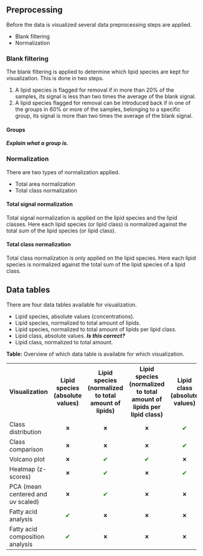 ## Preprocessing

Before the data is visualized several data preprocessing steps are applied. 

* Blank filtering
* Normalization

### Blank filtering

The blank filtering is applied to determine which lipid species are kept for visualization. This is done in two steps. 

1) A lipid species is flagged for removal if in more than 20% of the samples, its signal is less than two times the average of the blank signal.
2) A lipid species flagged for removal can be introduced back if in one of the groups in 60% or more of the samples, belonging to a specific group, its signal is more than two times the average of the blank signal.

#### Groups

***Explain what a group is.***

### Normalization

There are two types of normalization applied.

* Total area normalization
* Total class normalization

#### Total signal normalization

Total signal normalization is applied on the lipid species and the lipid classes. Here each lipid species (or lipid class) is normalized against the total sum of the lipid species (or lipid class).

#### Total class normalization

Total class normalization is only applied on the lipid species. Here each lipid species is normalized against the total sum of the lipid species of a lipid class.

## Data tables

There are four data tables available for visualization.

* Lipid species, absolute values (concentrations).
* Lipid species, normalized to total amount of lipids.
* Lipid species, normalized to total amount of lipids per lipid class.
* Lipid class, absolute values. ***Is this correct?***
* Lipid class, normalized to total amount.

<style>
.col-center {
  text-align: center;
}
</style>

**Table:** Overview of which data table is available for which visualization.

<table style="width:100%;">
<tr>
  <th>Visualization</th>
  <th class="col-center">Lipid species<br>(absolute values)</th>
  <th class="col-center">Lipid species<br>(normalized to total amount of lipids)</th>
  <th class="col-center">Lipid species<br>(normalized to total amount of lipids per lipid class)</th>
  <th class="col-center">Lipid class<br>(absolute values)</th>
  <th class="col-center">Lipid class<br>(normalized to total amount)</th>
</tr>
<tr>
  <td>Class distribution</td>
  <td class="col-center" style="font-size: 75%">&#10060;</td>
  <td class="col-center" style="font-size: 75%">&#10060;</td>
  <td class="col-center" style="font-size: 75%">&#10060;</td>
  <td class="col-center" style="color: green;">&#10004;</td>
  <td class="col-center" style="color: green;">&#10004;</td>
</tr>
<tr>
  <td>Class comparison</td>
  <td class="col-center" style="font-size: 75%">&#10060;</td>
  <td class="col-center" style="font-size: 75%">&#10060;</td>
  <td class="col-center" style="font-size: 75%">&#10060;</td>
  <td class="col-center" style="color: green;">&#10004;</td>
  <td class="col-center" style="color: green;">&#10004;</td>
</tr>
<tr>
  <td>Volcano plot</td>
  <td class="col-center" style="font-size: 75%">&#10060;</td>
  <td class="col-center" style="color: green;">&#10004;</td>
  <td class="col-center" style="color: green;">&#10004;</td>
  <td class="col-center" style="font-size: 75%">&#10060;</td>
  <td class="col-center" style="font-size: 75%">&#10060;</td>
</tr>
<tr>
  <td>Heatmap (z-scores)</td>
  <td class="col-center" style="font-size: 75%">&#10060;</td>
  <td class="col-center" style="color: green;">&#10004;</td>
  <td class="col-center" style="font-size: 75%">&#10060;</td>
  <td class="col-center" style="color: green;">&#10004;</td>
  <td class="col-center" style="color: green;">&#10004;</td>
</tr>
<tr>
  <td>PCA (mean centered and uv scaled)</td>
  <td class="col-center" style="font-size: 75%">&#10060;</td>
  <td class="col-center" style="color: green;">&#10004;</td>
  <td class="col-center" style="font-size: 75%">&#10060;</td>
  <td class="col-center" style="font-size: 75%">&#10060;</td>
  <td class="col-center" style="font-size: 75%">&#10060;</td>
</tr>
<tr>
  <td>Fatty acid analysis</td>
  <td class="col-center" style="color: green;">&#10004;</td>
  <td class="col-center" style="font-size: 75%">&#10060;</td>
  <td class="col-center" style="font-size: 75%">&#10060;</td>
  <td class="col-center" style="font-size: 75%">&#10060;</td>
  <td class="col-center" style="font-size: 75%">&#10060;</td>
</tr>
<tr>
  <td>Fatty acid composition analysis</td>
  <td class="col-center" style="color: green;">&#10004;</td>
  <td class="col-center" style="font-size: 75%">&#10060;</td>
  <td class="col-center" style="font-size: 75%">&#10060;</td>
  <td class="col-center" style="font-size: 75%">&#10060;</td>
  <td class="col-center" style="font-size: 75%">&#10060;</td>
</tr>
</table>

<!---
&#10004; = bold check
&#10060; = red cross
--->